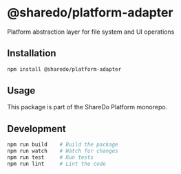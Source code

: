 # @sharedo/platform-adapter

Platform abstraction layer for file system and UI operations

## Installation

```bash
npm install @sharedo/platform-adapter
```

## Usage

This package is part of the ShareDo Platform monorepo.

## Development

```bash
npm run build    # Build the package
npm run watch    # Watch for changes
npm run test     # Run tests
npm run lint     # Lint the code
```
